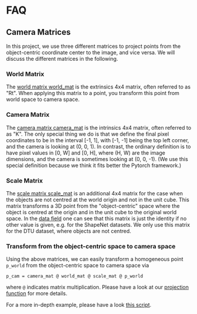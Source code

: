 # FAQ

## Camera Matrices

In this project, we use three different matrices to project points from the object-centric coordinate center to the image, and vice versa.
We will discuss the different matrices in the following.

### World Matrix

The [world matrix world_mat](https://github.com/autonomousvision/differentiable_volumetric_rendering/blob/969b17c641107696629e2c739cd023d61e5770f2/im2mesh/data/fields.py#L304) is the extrinsics 4x4 matrix, often referred to as "Rt". When applying this matrix to a point, you transform this point from world space to camera space.

### Camera Matrix

The [camera matrix camera_mat](https://github.com/autonomousvision/differentiable_volumetric_rendering/blob/969b17c641107696629e2c739cd023d61e5770f2/im2mesh/data/fields.py#L305) is the intrinsics 4x4 matrix, often referred to as "K". The only special thing we do is that we define the final pixel coordinates to be in the interval [-1, 1], with [-1, -1] being the top left corner, and the camera is looking at (0, 0, 1). In contrast, the ordinary definition is to have pixel values in [0, W] and [0, H], where (H, W) are the image dimensions, and the camera is sometimes looking at (0, 0, -1). (We use this special definition because we think it fits better the Pytorch framework.)

### Scale Matrix
The [scale matrix scale_mat](https://github.com/autonomousvision/differentiable_volumetric_rendering/blob/969b17c641107696629e2c739cd023d61e5770f2/im2mesh/data/fields.py#L306) is an additional 4x4 matrix for the case when the objects are not centred at the world origin and not in the unit cube. This matrix transforms a 3D point from the "object-centric" space where the object is centred at the origin and in the unit cube to the original world space. In the [data field](https://github.com/autonomousvision/differentiable_volumetric_rendering/blob/969b17c641107696629e2c739cd023d61e5770f2/im2mesh/data/fields.py#L306) one can see that this matrix is just the identity if no other value is given, e.g. for the ShapeNet datasets. We only use this matrix for the DTU dataset, where objects are not centred.

### Transform from the object-centric space to camera space

Using the above matrices, we can easily transform a homogeneous point `p_world` from the object-centric space to camera space via
```
p_cam = camera_mat @ world_mat @ scale_mat @ p_world
```
where `@` indicates matrix multiplication. Please have a look at our [projection function](https://github.com/autonomousvision/differentiable_volumetric_rendering/blob/43194fe8e02349a62bdbb867eefb98ba79bc90eb/im2mesh/common.py#L454) for more details. 

For a more in-depth example, please have a look [this script](https://github.com/autonomousvision/differentiable_volumetric_rendering/blob/master/project_pixels_to_world_example.py).
